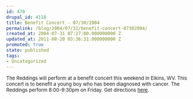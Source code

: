 ```yaml
---
id: 470
drupal_id: 4118
title: Benefit Concert - 07/30/2004
permalink: /blog/2004/07/31/benefit-concert-07302004/
created_at: 2004-07-31 07:27:00.000000000 Z
updated_at: 2011-08-20 03:36:31.000000000 Z
promoted: true
state: published
tags:
- Uncategorized
---
```

<font size="2">The Reddings will perform at a benefit concert this weekend in Elkins, WV. This concert is to benefit a young boy who has been diagnosed with cancer. The Reddings perform 8:00-9:30pm on Friday. Get directions <a href="tour/directions.txt">here</a>.</font>
